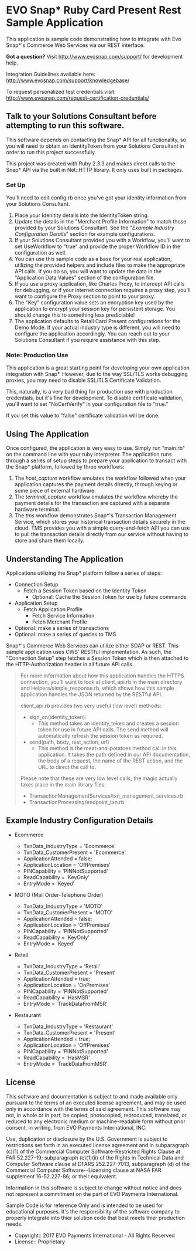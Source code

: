 # EVO Snap* Ruby Card Present Rest Sample Application

This application is sample code demonstrating how to integrate with Evo Snap*'s
Commerce Web Services via our REST interface.

**Got a question?**  Visit http://www.evosnap.com/support/ for development help.  

Integration Guidelines available here:  http://www.evosnap.com/support/knowledgebase/

To request personalized test credentials visit: http://www.evosnap.com/request-certification-credentials/

## Talk to your Solutions Consultant before attempting to run this software.

This software depends on contacting the Snap* API for all functionality, so you
will need to obtain an IdentityToken from your Solutions Consultant in order to
run this project successfully.

This project was created with Ruby 2.3.3 and makes direct calls to the Snap* API
via the built in Net::HTTP library.  It only uses built in packages.

### Set Up

You'll need to edit config.rb once you've got your identity information from
your Solutions Consultant.

1. Place your Idenitity details into the IdentityToken string.
2. Update the details in the "Merchant Profile Information" to match those
   provided by your Solutions Consultant.  See the "*Example Industry
	 Configuration Details*" section for example configurations.
3. If your Solutions Consultant provided you with a Workflow, you'll want to set
   UseWorkflow to "true" and provide the proper Workflow ID in the configuration
	 as well.
4. You can use this sample code as a base for your real application, utilizing
   the provided helpers and include files to make the appropriate API calls.  If
	 you do so, you will want to update the data in the "Application Data Values"
	 section of the configuration file.
5. If you use a proxy application, like Charles Proxy, to intercept API calls
   for debugging, or if your internet connection requires a proxy step, you'll
	 want to configure the Proxy section to point to your proxy.
6. The "Key" configuration value sets an encryption key used by the application
   to encrypt your session key for persistent storage.  You should change this
	 to something less predictable!
5. The application defaults to Retail Card Present configurations for the Demo
   Mode.  If your actual industry type is different, you will need to configure
	 the application accordingly.  You can reach out to your Solutions Consultant
	 if you require assistance with this step.

### Note: Production Use

This application is a great starting point for developing your own application
integration with Snap*.  However, due to the way SSL/TLS works debugging
proxies, you may need to disable SSL/TLS Certificate Validation.

This, naturally, is a very bad thing for production use with production
credentials, but it's fine for development.  To disable certificate validation,
you'll want to set "NoCertVerify" in your configuration file to "true."

If you set this value to "false" certificate validation will be done.

## Using The Application

Once configured, the application is very easy to use.  Simply run "main.rb" on
the command line with your ruby interpreter.  The application runs through a
series of setup steps to prepare your application to transact with the Snap*
platform, followed by three workflows:

1. The *host_capture* workflow emulates the workflow followed when your
   application captures the payment details directly, through keying or some
	 piece of external hardware.
2. The *terminal_capture* workflow emulates the workflow whereby the payment
   details for the transaction are captured with a separate hardware terminal.
3. The *tms* workflow demonstrates Snap*'s Transaction Management Service, which
   stores your historical transaction details securely in the cloud.  TMS
	 provides you with a simple query-and-fetch API you can use to pull the
	 transaction details directly from our service without having to store and
	 share them locally.

## Understanding The Application

Applications utilizing the Snap* platform follow a series of steps:

* Connection Setup
  - Fetch a Session Token based on the Identity Token
	- Optional:  Cache the Session Token for use by future commands
* Application Setup
  - Fetch Application Profile
	- Fetch Service Information
	- Fetch Merchant Profile
* Optional:  make a series of transactions
* Optional:  make a series of queries to TMS

Snap*'s Commerce Web Services can utilize either SOAP or REST.  This sample
application uses CWS' RESTful implementation.  As such, the "Connection Setup"
step fetches a Session Token which is then attached to the HTTP-Authorization
header in all future API calls.

> For more information about how this application handles the HTTPS connection,
> you'll want to look at client_api.rb in the main directory and
> Helpers/simple_response.rb, which shows how this sample application handles
> the JSON returned by the RESTful API.
>
> client_api.rb provides two very useful (low level) methods:
>   - sign_on(identity_token):
>     - This method takes an identity_token and creates a session token for use
>       in future API calls.  The send method will automatically refresh the
>       session token as required.
>   - send(path, body, rest_action, url)
>     - This method is the meat-and-potatoes method call in this application.
>       It takes the path defined in our API documentation, the body of a
>       request, the name of the REST action, and the URL to direct the call to.
>
> Please note that these are very low level calls;  the magic actually takes
> place in the main library files:
> - TransactionManagementServices/txn_management_services.rb
> - TransactionProcessing/endpoint_txn.rb

## Example Industry Configuration Details

* Ecommerce
  - TxnData_IndustryType = 'Ecommerce'
  - TxnData_CustomerPresent = 'Ecommerce'
  - ApplicationAttended = false;
  - ApplicationLocation = 'OffPremises'
  - PINCapability = 'PINNotSupported'
  - ReadCapability = 'KeyOnly'
  - EntryMode = 'Keyed'

* MOTO (Mail Order-Telephone Order)
  - TxnData_IndustryType = 'MOTO'
  - TxnData_CustomerPresent = 'MOTO'
  - ApplicationAttended = false;
  - ApplicationLocation = 'OffPremises'
  - PINCapability = 'PINNotSupported'
  - ReadCapability = 'KeyOnly'
  - EntryMode = 'Keyed'

* Retail
  - TxnData_IndustryType = 'Retail'
  - TxnData_CustomerPresent = 'Present'
  - ApplicationAttended = true;
  - ApplicationLocation = 'OnPremises'
  - PINCapability = 'PINNotSupported'
  - ReadCapability = 'HasMSR'
  - EntryMode = 'TrackDataFromMSR'

* Restaurant
  - TxnData_IndustryType = 'Restaurant'
  - TxnData_CustomerPresent = 'Present'
  - ApplicationAttended = true;
  - ApplicationLocation = 'OffPremises'
  - PINCapability = 'PINNotSupported'
  - ReadCapability = 'HasMSR'
  - EntryMode = 'TrackDataFromMSR'

## License

 This software and documentation is subject to and made
 available only pursuant to the terms of an executed license
 agreement, and may be used only in accordance with the terms
 of said agreement. This software may not, in whole or in part,
 be copied, photocopied, reproduced, translated, or reduced to
 any electronic medium or machine-readable form without
 prior consent, in writing, from EVO Payments International, INC.

 Use, duplication or disclosure by the U.S. Government is subject
 to restrictions set forth in an executed license agreement
 and in subparagraph (c)(1) of the Commercial Computer
 Software-Restricted Rights Clause at FAR 52.227-19; subparagraph
 (c)(1)(ii) of the Rights in Technical Data and Computer Software
 clause at DFARS 252.227-7013, subparagraph (d) of the Commercial
 Computer Software--Licensing clause at NASA FAR supplement
 16-52.227-86; or their equivalent.

 Information in this software is subject to change without notice
 and does not represent a commitment on the part of EVO Payments International.

 Sample Code is for reference Only and is intended to be used for educational
 purposes. It's the responsibility of the software company to properly
 integrate into thier solution code that best meets thier production needs.

 - Copyright:: 2017 EVO Payments International - All Rights Reserved
 - License:: Proprietary
